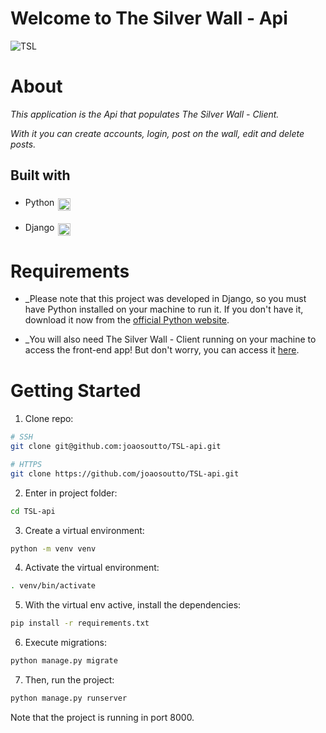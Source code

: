 # Welcome to The Silver Wall - Api

![TSL](https://user-images.githubusercontent.com/60697947/150019275-62dc0dcc-c846-45bf-9e6b-4497f78b2b94.png)

# About

_This application is the Api that populates The Silver Wall - Client._

_With it you can create accounts, login, post on the wall, edit and delete posts._

## Built with

- <p style="display:flex;align-items:center;gap:6px;">Python <a href="https://www.python.org/" target="_blank" rel="noreferrer"> <img src="https://cdn.jsdelivr.net/gh/devicons/devicon/icons/python/python-original.svg" alt="react" style="margin-top:6px;" width="20" height="20"/> </a> </p>

- <p style="display:flex;align-items:center;gap:6px;">Django <a href="https://www.typescriptlang.org/" target="_blank" rel="noreferrer"> <img src="https://cdn.jsdelivr.net/gh/devicons/devicon/icons/django/django-original.svg" alt="typeScript" style="margin-top:6px;" width="20" height="20"/> </a> </p>

<h1 style="margin-top: 40px;">Requirements</h1>

- \_Please note that this project was developed in Django, so you must have Python installed on your machine to run it. If you don't have it, download it now from the <a href="https://www.python.org/" target="_blank" rel="noreferrer">official Python website</a>.

- \_You will also need The Silver Wall - Client running on your machine to access the front-end app! But don't worry, you can access it <a href="https://github.com/joaosoutto/TSL-client" target="_blank" rel="noreferrer">here</a>.

<h1 style="margin-top: 40px;">Getting Started</h1>

1. Clone repo:

```bash
# SSH
git clone git@github.com:joaosoutto/TSL-api.git

# HTTPS
git clone https://github.com/joaosoutto/TSL-api.git
```

2. Enter in project folder:

```bash
cd TSL-api
```

3. Create a virtual environment:

```bash
python -m venv venv
```

4. Activate the virtual environment:

```bash
. venv/bin/activate
```

5. With the virtual env active, install the dependencies:

```bash
pip install -r requirements.txt
```

6. Execute migrations:

```bash
python manage.py migrate
```

7. Then, run the project:

```bash
python manage.py runserver
```

Note that the project is running in port 8000.
